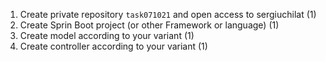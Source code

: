 1. Create private repository ``task071021`` and open access to sergiuchilat (1)
2. Create Sprin Boot project (or other Framework or language) (1)
3. Create model according to your variant (1)
4. Create controller according to your variant (1)
